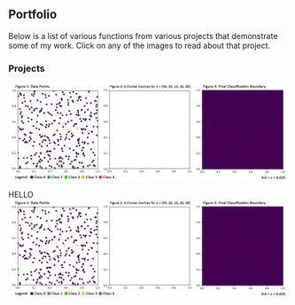 ## Portfolio

Below is a list of various functions from various projects that demonstrate some of my work. Click on any of the images to read about that project.

### Projects

[<img src="https://github.com/cory-sulpizi/k_means_classifier/blob/master/images/example_2.gif?raw=true"/>](k_means_classifier.md)

<div class=image_tile>HELLO<img src="https://github.com/cory-sulpizi/k_means_classifier/blob/master/images/example_2.gif?raw=true"/></div>
